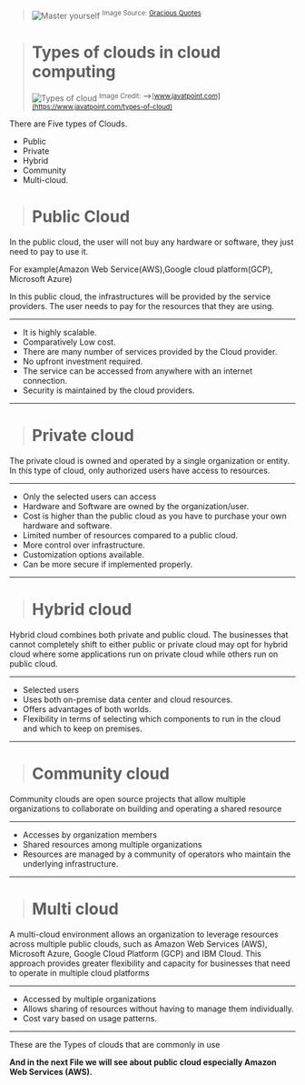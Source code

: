 >![Master yourself](https://cdn.graciousquotes.com/wp-content/uploads/2020/05/Mastering-others-is-strength.-Mastering-yourself-is-true-power..jpg) <sup> Image Source: [Gracious Quotes](https://graciousquotes.com/short-inspirational-quotes/)</sup>


># Types of clouds in cloud computing
>![Types of cloud](https://static.javatpoint.com/cloudpages/images/types-of-cloud.png) <sup>Image Credit: **-->**[www.javatpoint.com](https://www.javatpoint.com/types-of-cloud) </sup>

There are Five types of Clouds.
* Public 
* Private
* Hybrid
* Community
* Multi-cloud.


># Public Cloud
In the public cloud, the user will not buy any hardware or software, they just need to pay to use it.

For example(Amazon Web Service(AWS),Google cloud platform(GCP), Microsoft Azure)

In this public cloud, the infrastructures will be provided by the service providers. The user needs to pay for the resources that they are using.
***

* It is highly scalable.
* Comparatively Low cost.
* There are many number of services provided by the Cloud provider.
* No upfront investment required.
* The service can be accessed from anywhere with an internet connection.
* Security is maintained by the cloud providers.
***
># Private cloud
The private cloud is owned and operated by a single organization or entity. In this type of cloud, only authorized users have access to resources.
***
* Only the selected users can access
* Hardware and Software are owned by the organization/user.
* Cost is higher than the public cloud as you have to purchase your own hardware and software.
* Limited number of resources compared to a public cloud.
* More control over infrastructure.
* Customization options available.
* Can be more secure if implemented properly.
***

># Hybrid cloud
Hybrid cloud combines both private and public cloud.
The businesses that cannot completely shift to either public or private cloud may opt for hybrid cloud where some applications run on private cloud while others run on public cloud.

***
* Selected users
* Uses both on-premise data center and cloud resources.
* Offers advantages of both worlds.
* Flexibility in terms of selecting which components to run in the cloud and which to keep on premises.
***

># Community cloud
Community clouds are open source projects that allow multiple organizations to collaborate on building and operating a shared resource

***

* Accesses by organization members
* Shared resources among multiple organizations 
* Resources are managed by a community of operators who maintain the underlying infrastructure.
***
># Multi cloud
A multi-cloud environment allows an organization to leverage resources across multiple public clouds, such as
Amazon Web Services (AWS), Microsoft Azure, Google Cloud Platform (GCP) and IBM Cloud. This approach provides greater flexibility and capacity for businesses that need to operate in multiple cloud platforms
***
* Accessed by multiple organizations
* Allows sharing of resources without having to manage them individually.
* Cost vary based on usage patterns.
***

These are the Types of clouds that are commonly in use

**And in the next File we will see about public cloud especially Amazon Web Services (AWS).**